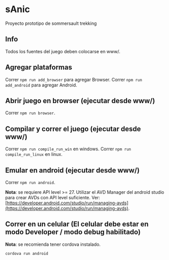 # sAnic
Proyecto prototipo de sommersault trekking

## Info

Todos los fuentes del juego deben colocarse en www/.

## Agregar plataformas

Correr `npm run add_browser` para agregar Browser.
Correr `npm run add_android` para agregar Android.

## Abrir juego en browser (ejecutar desde www/)

Correr `npm run browser`.

## Compilar y correr el juego (ejecutar desde www/)

Correr `npm run compile_run_win` en windows.
Correr `npm run compile_run_linux` en linux.

## Emular en android (ejecutar desde www/)

Correr `npm run android`.

__Nota__: se requiere API level >= 27. Utilizar el AVD Manager del android studio para crear AVDs con API level suficiente.
Ver: [https://developer.android.com/studio/run/managing-avds](https://developer.android.com/studio/run/managing-avds).

## Correr en un celular (El celular debe estar en modo Developer / modo debug habilitado)

__Nota__: se recomienda tener cordova instalado.

`cordova run android`